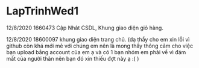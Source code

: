 # LapTrinhWed1
12/8/2020 1660473 Cập Nhât CSDL, Khung giao diện giỏ hàng.

12/8/2020 18600097 khung giao diện trang chủ. (dạ thầy cho em xin lỗi vì github còn khá mới mẻ với chúng em nên là mong thầy thông cảm cho việc bạn upload bằng account của em ạ và có 1 bạn nhóm em phải về vì đám mất của người thân nên bạn đó xin thiếu đợt này ạ :( )

